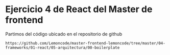 # Ejercicio 4 de React del Master de frontend

Partimos del código ubicado en el repositorio de github

```
https://github.com/Lemoncode/master-frontend-lemoncode/tree/master/04-frameworks/01-react/05-arquitectura/00-boilerplate

```
